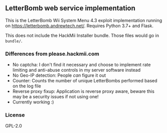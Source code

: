 ## LetterBomb web service implementation

This is the LetterBomb Wii System Menu 4.3 exploit implementation running on
https://letterbomb.andrewtech.net/. Requires Python 3.7+ and Flask.

This does not include the HackMii Installer bundle. Those files would go
in `bundle/`.

### Differences from please.hackmii.com

 * No captcha: I don't find it necessary and choose to implement rate limiting and anti-abuse controls in my server software instead
 * No Geo-IP detection: People *can* figure it out
 * Counter: Counts the number of unique LetterBombs performed based on the log file
 * Reverse proxy fixup: Application is reverse proxy aware, beware this may be a security issues if not using one!
 * Currently working :)


### License

GPL-2.0
